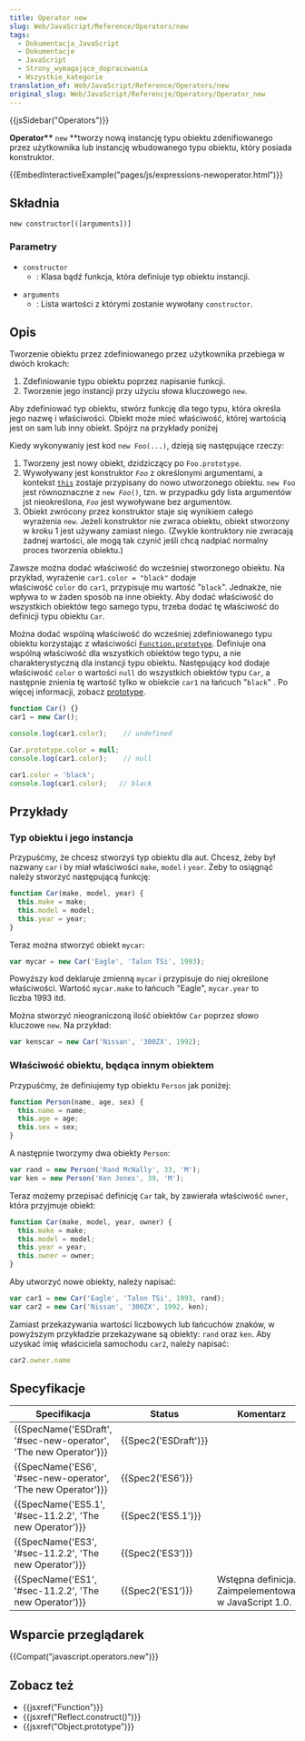 ```yaml
---
title: Operator new
slug: Web/JavaScript/Reference/Operators/new
tags:
  - Dokumentacja_JavaScript
  - Dokumentacje
  - JavaScript
  - Strony_wymagające_dopracowania
  - Wszystkie_kategorie
translation_of: Web/JavaScript/Reference/Operators/new
original_slug: Web/JavaScript/Referencje/Operatory/Operator_new
---
```

{{jsSidebar("Operators")}}

**Operator\*\*** `new` \*\*tworzy nową instancję typu obiektu zdenifiowanego przez użytkownika lub instancję wbudowanego typu obiektu, który posiada konstruktor.

{{EmbedInteractiveExample("pages/js/expressions-newoperator.html")}}

## Składnia

    new constructor[([arguments])]

### Parametry

- `constructor`
  - : Klasa bądź funkcja, która definiuje typ obiektu instancji.

<!---->

- `arguments`
  - : Lista wartości z którymi zostanie wywołany `constructor`.

## Opis

Tworzenie obiektu przez zdefiniowanego przez użytkownika przebiega w dwóch krokach:

1.  Zdefiniowanie typu obiektu poprzez napisanie funkcji.
2.  Tworzenie jego instancji przy użyciu słowa kluczowego `new`.

Aby zdefiniować typ obiektu, stwórz funkcję dla tego typu, która określa jego nazwę i właściwości. Obiekt może mieć właściwość, której wartością jest on sam lub inny obiekt. Spójrz na przykłady poniżej

Kiedy wykonywaniy jest kod `new Foo(...)`, dzieją się następujące rzeczy:

1.  Tworzeny jest nowy obiekt, dzidziczący po `Foo.prototype`.
2.  Wywoływany jest konstruktor *`Foo`* z określonymi argumentami, a kontekst [`this`](/en-US/docs/Web/JavaScript/Reference/Operators/this) zostaje przypisany do nowo utworzonego obiektu. `new Foo` jest równoznaczne z `new `_`Foo`_`()`, tzn. w przypadku gdy lista argumentów jst nieokreślona, *`Foo`* jest wywoływane bez argumentów.
3.  Obiekt zwrócony przez konstruktor staje się wynikiem całego wyrażenia `new`. Jeżeli konstruktor nie zwraca obiektu, obiekt stworzony w kroku 1 jest używany zamiast niego. (Zwykle kontruktory nie zwracają żadnej wartości, ale mogą tak czynić jeśli chcą nadpiać normalny proces tworzenia obiektu.)

Zawsze można dodać właściwość do wcześniej stworzonego obiektu. Na przykład, wyrażenie `car1.color = "black"` dodaje właściwość `color` do `car1`, przypisuje mu wartość "`black`". Jednakże, nie wpływa to w żaden sposób na inne obiekty. Aby dodać właściwość do wszystkich obiektów tego samego typu, trzeba dodać tę właściwość do definicji typu obiektu `Car`.

Można dodać wspólną właściwość do wcześniej zdefiniowanego typu obiektu korzystając z właściwości [`Function.prototype`](/en-US/docs/Web/JavaScript/Reference/Global_Objects/Function/prototype). Definiuje ona wspólną właściwość dla wszystkich obiektów tego typu, a nie charakterystyczną dla instancji typu obiektu. Następujący kod dodaje właściwość `color` o wartości `null` do wszystkich obiektów typu `Car`, a następnie znienia tę wartość tylko w obiekcie `car1` na łańcuch "`black`" . Po więcej informacji, zobacz [prototype](/pl/docs/Web/JavaScript/Reference/Global_Objects/Function/prototype).

```js
function Car() {}
car1 = new Car();

console.log(car1.color);    // undefined

Car.prototype.color = null;
console.log(car1.color);    // null

car1.color = 'black';
console.log(car1.color);   // black
```

## Przykłady

### Typ obiektu i jego instancja

Przypuśćmy, że chcesz stworzyś typ obiektu dla aut. Chcesz, żeby był nazwany `car` i by miał właściwości `make`, `model` i `year`. Żeby to osiągnąć należy stworzyć następującą funkcję:

```js
function Car(make, model, year) {
  this.make = make;
  this.model = model;
  this.year = year;
}
```

Teraz można stworzyć obiekt `mycar`:

```js
var mycar = new Car('Eagle', 'Talon TSi', 1993);
```

Powyższy kod deklaruje zmienną `mycar` i przypisuje do niej określone właściwości. Wartość `mycar.make` to łańcuch "Eagle", `mycar.year` to liczba 1993 itd.

Można stworzyć nieograniczoną ilość obiektów `Car` poprzez słowo kluczowe `new`. Na przykład:

```js
var kenscar = new Car('Nissan', '300ZX', 1992);
```

### Właściwość obiektu, będąca innym obiektem

Przypuśćmy, że definiujemy typ obiektu `Person` jak poniżej:

```js
function Person(name, age, sex) {
  this.name = name;
  this.age = age;
  this.sex = sex;
}
```

A następnie tworzymy dwa obiekty `Person`:

```js
var rand = new Person('Rand McNally', 33, 'M');
var ken = new Person('Ken Jones', 39, 'M');
```

Teraz możemy przepisać definicję `Car` tak, by zawierała właściwość `owner`, która przyjmuje obiekt:

```js
function Car(make, model, year, owner) {
  this.make = make;
  this.model = model;
  this.year = year;
  this.owner = owner;
}
```

Aby utworzyć nowe obiekty, należy napisać:

```js
var car1 = new Car('Eagle', 'Talon TSi', 1993, rand);
var car2 = new Car('Nissan', '300ZX', 1992, ken);
```

Zamiast przekazywania wartości liczbowych lub łańcuchów znaków, w powyższym przykładzie przekazywane są obiekty: `rand` oraz `ken`. Aby uzyskać imię właściciela samochodu `car2`, należy napisać:

```js
car2.owner.name
```

## Specyfikacje

| Specifikacja                                                                         | Status                       | Komentarz                                              |
| ------------------------------------------------------------------------------------ | ---------------------------- | ------------------------------------------------------ |
| {{SpecName('ESDraft', '#sec-new-operator', 'The new Operator')}} | {{Spec2('ESDraft')}} |                                                        |
| {{SpecName('ES6', '#sec-new-operator', 'The new Operator')}}     | {{Spec2('ES6')}}         |                                                        |
| {{SpecName('ES5.1', '#sec-11.2.2', 'The new Operator')}}         | {{Spec2('ES5.1')}}     |                                                        |
| {{SpecName('ES3', '#sec-11.2.2', 'The new Operator')}}             | {{Spec2('ES3')}}         |                                                        |
| {{SpecName('ES1', '#sec-11.2.2', 'The new Operator')}}             | {{Spec2('ES1')}}         | Wstępna definicja. Zaimpelementowano w JavaScript 1.0. |

## Wsparcie przeglądarek

{{Compat("javascript.operators.new")}}

## Zobacz też

- {{jsxref("Function")}}
- {{jsxref("Reflect.construct()")}}
- {{jsxref("Object.prototype")}}
